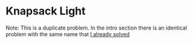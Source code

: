# Knapsack Light

Note: This is a duplicate problem. In the intro section there is an identical problem with the same name that [I already solved](../Intro/39_Knapsack_Light.md)
